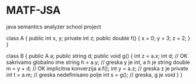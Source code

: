# MATF-JSA
java semantics analyzer school project


class A {
   public int x, y;
   private int z;
   public double f() {
       x = 0; y = 3;
       z = 2;
   }
}

class B {
   public A a;
   public string d;
   public void g() {
     int z = a.x;
     int d; // OK sakrivamo globalno ime
     string h = a.y; // greska y je int, a h je string
     double m = y + d; // OK implicitna konverzija
     a.f();
     int y = a.z; // greska z je private
     int t = a.m; // greska nedefinisano polje
     int s = g(); // greska, g je void
  }
}
